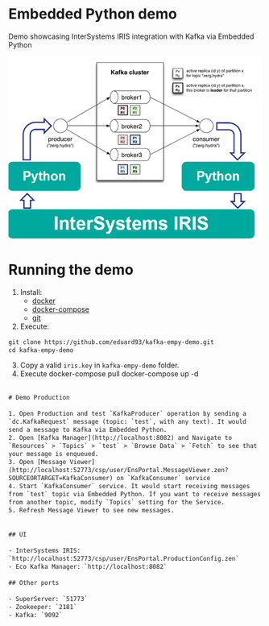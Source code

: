 # Embedded Python demo
Demo showcasing InterSystems IRIS integration with Kafka via Embedded Python

![](https://raw.githubusercontent.com/eduard93/kafka-empy-demo/master/architecture.PNG)

# Running the demo

1. Install:
    - [docker](https://docs.docker.com/get-docker/)
    - [docker-compose](https://docs.docker.com/compose/install/)
    - [git](https://git-scm.com/book/en/v2/Getting-Started-Installing-Git)
2. Execute:
```
git clone https://github.com/eduard93/kafka-empy-demo.git
cd kafka-empy-demo
```
3. Copy a valid `iris.key` in `kafka-empy-demo` folder.
4. Execute
docker-compose pull
docker-compose up -d
```

# Demo Production

1. Open Production and test `KafkaProducer` operation by sending a `dc.KafkaRequest` message (topic: `test`, with any text). It would send a message to Kafka via Embedded Python.
2. Open [Kafka Manager](http://localhost:8082) and Navigate to `Resources` > `Topics` > `test` > `Browse Data` > `Fetch` to see that your message is enqueued.
3. Open [Message Viewer](http://localhost:52773/csp/user/EnsPortal.MessageViewer.zen?SOURCEORTARGET=KafkaConsumer) on `KafkaConsumer` service
4. Start `KafkaConsumer` service. It would start receiving messages from `test` topic via Embedded Python. If you want to receive messages from another topic, modify `Topics` setting for the Service.
5. Refresh Message Viewer to see new messages.


## UI

- InterSystems IRIS: `http://localhost:52773/csp/user/EnsPortal.ProductionConfig.zen`
- Eco Kafka Manager: `http://localhost:8082`

## Other ports

- SuperServer: `51773`
- Zookeeper: `2181`
- Kafka: `9092`

